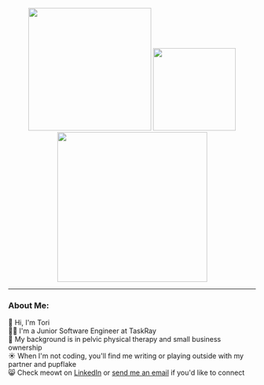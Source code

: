 <p align="center">
 <img width=250 src="https://user-images.githubusercontent.com/103962335/222627585-ed1e5fd9-b06b-4bbd-9aec-98c00f351742.png">
  <img width=168 src="https://user-images.githubusercontent.com/103962335/222627372-c4d9f0b0-b35b-465d-a503-94dc24855465.png">
 <img width=305 src="https://user-images.githubusercontent.com/103962335/222627858-72b7419e-66ca-4add-9a0d-95ff467511ef.png">
</p>
<hr />

### About Me:
 👋 Hi, I'm Tori<br />
 👩‍💻 I'm a Junior Software Engineer at TaskRay<br />
 🌻 My background is in pelvic physical therapy and small business ownership<br />
 ☀️ When I'm not coding, you'll find me writing or playing outside with my partner and pupflake<br />
 😸 Check meowt on <a href="https://www.linkedin.com/in/victoria-ashley-fields/" target="_blank" rel="noopener noreferrer">LinkedIn</a> or <a href="mailto:victoriaashleyfields@gmail.com">send me an email</a> if you'd like to connect
